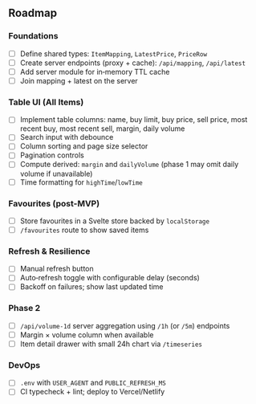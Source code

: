 ## Roadmap

### Foundations

-   [ ] Define shared types: `ItemMapping`, `LatestPrice`, `PriceRow`
-   [ ] Create server endpoints (proxy + cache): `/api/mapping`, `/api/latest`
-   [ ] Add server module for in‑memory TTL cache
-   [ ] Join mapping + latest on the server

### Table UI (All Items)

-   [ ] Implement table columns: name, buy limit, buy price, sell price, most recent buy, most recent sell, margin, daily volume
-   [ ] Search input with debounce
-   [ ] Column sorting and page size selector
-   [ ] Pagination controls
-   [ ] Compute derived: `margin` and `dailyVolume` (phase 1 may omit daily volume if unavailable)
-   [ ] Time formatting for `highTime`/`lowTime`

### Favourites (post-MVP)

-   [ ] Store favourites in a Svelte store backed by `localStorage`
-   [ ] `/favourites` route to show saved items

### Refresh & Resilience

-   [ ] Manual refresh button
-   [ ] Auto‑refresh toggle with configurable delay (seconds)
-   [ ] Backoff on failures; show last updated time

### Phase 2

-   [ ] `/api/volume-1d` server aggregation using `/1h` (or `/5m`) endpoints
-   [ ] Margin × volume column when available
-   [ ] Item detail drawer with small 24h chart via `/timeseries`

### DevOps

-   [ ] `.env` with `USER_AGENT` and `PUBLIC_REFRESH_MS`
-   [ ] CI typecheck + lint; deploy to Vercel/Netlify
